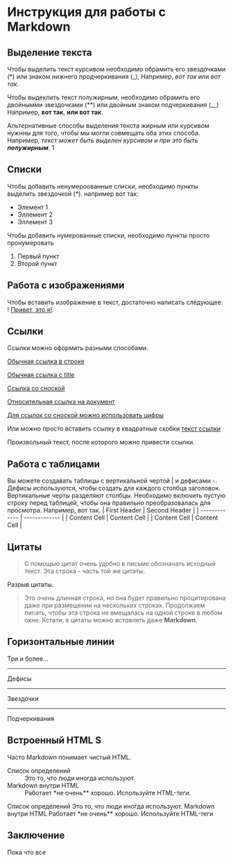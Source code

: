 # Инструкция для работы с Markdown

## Выделение текста 
Чтобы выделить текст курсивом необходимо обрамить его звездочками (*) или знаком нижнего продчеркивания (_), Например, *вот так* или _вот так_.

Чтобы выдеклить текст полужирным, необходимо обрамить его двойнымми звездочками (**) или двойным знаком подчеркивания (__)
Например, **вот так**, __или вот так__.

Альтернативные способы выделения текста жирным или курсивом нужнны для того, чтобы мы могли совмещать оба этих способа. Например, _текст может быть выделен курсивом и при это быть **полужирным**_.
1

## Списки

Чтобы добавить ненумероованные списки, необходимо пункты выделить звездочкой (*).
например вот так:
* Элемент 1
* Эллемент 2 
* Эллемент 3

Чтобы добавить нумерованные  списки, необходимо пункты просто пронумеровать
1. Первый пункт
2. Второй пункт

## Работа с изображениями

Чтобы вставить изображение в текст, достаточно написать следующее:
! [Привет, это я!](0fed91e5572461e2ad9c4f103589a580.jpg).

## Ссылки
Ссылки можно оформить разными способами.

[Обычная ссылка в строке](https://www.google.com)

[Обычная ссылка с title](https://www.google.com "Сайт Google")

[Ссылка со сноской][Произвольный регистронезависимый текст]

[Относительная ссылка на документ](../blob/master/LICENSE)

[Для ссылок со сноской можно использовать цифры][1]

Или можно просто вставить ссылку в квадратные скобки [текст ссылки]

Произвольный текст, после которого можно привести ссылки.

[произвольный регистронезависимый текст]: https://www.mozilla.org
[1]: http://slashdot.org
[текст ссылки]: http://www.reddit.com
## Работа с таблицами
Вы можете создавать таблицы с вертикальной чертой | и дефисами -. Дефисы используются, чтобы создать для каждого столбца заголовок. Вертикальные черты разделяют столбцы. Необходимо включить пустую строку перед таблицей, чтобы она правильно преобразовалась для просмотра. Например, вот так.
| First Header  | Second Header |
| ------------- | ------------- |
| Content Cell  | Content Cell  |
| Content Cell  | Content Cell  |
## Цитаты
> С помощью цитат очень удобно в письме обозначать исходный текст.
> Эта строка - часть той же цитаты.

Разрыв цитаты.

> Это очень длинная строка, но она будет правильно процитирована даже при размещении на нескольких строках. Продолжаем писать, чтобы эта строка не вмещалась на одной строке в любом окне. Кстати, в цитаты можно *вставлять* даже **Markdown**.

## Горизонтальные линии
Три и более...

---

Дефисы

***

Звездочки

___

Подчеркивания

## Встроенный HTML S
Часто Markdown понимает чистый HTML.

<dl>
  <dt>Список определений</dt>
  <dd>Это то, что люди иногда используют.</dd>

  <dt>Markdown внутри HTML</dt>
  <dd>Работает *не очень** хорошо. Используйте HTML-<em>теги</em>.</dd>
</dl>
Список определений
Это то, что люди иногда используют.
Markdown внутри HTML
Работает *не очень** хорошо. Используйте HTML-теги

## Заключение
Пока что все